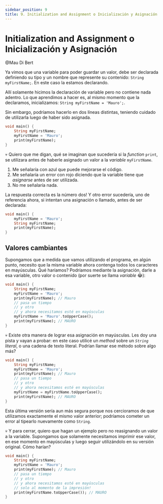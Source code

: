 ```yaml
---
sidebar_position: 9
title: 9. Initialization and Assignment o Inicialización y Asignación
---
```


# Initialization and Assignment o Inicialización y Asignación

@Mau Di Bert

Ya vimos que una variable para poder guardar un valor, debe ser declarada definiendo su tipo y un nombre que represente su contenido: `String myFirstName;`. En este caso la estamos declarando.

Allí solamente hicimos la declaración de variable pero no contiene nada adentro. Lo que aprendimos a hacer es, al mismo momento que la declaramos, inicializamos: `String myFirstName = 'Mauro';`.

Sin embargo, podríamos hacerlo en dos líneas distintas, teniendo cuidado de utilizarla luego de haber sido asignada.

```dart
void main() {
    String myFirstName;
    myFirstName = 'Mauro';
    print(myFirstName);
}
```

💀 Quiero que me digan, qué se imaginan que sucedería si la _function_ `print`, se utilizara antes de haberle asignado un valor a la _variable_ `myFirstName`.

1. Me señalaría con azul que puede mejorarse el código.
2. Me señalaría un error con rojo diciendo que la variable tiene que _asignarse_ antes de ser utilizada.
3. No me señalaría nada.

La respuesta correcta es la número dos! Y otro error sucedería, uno de referencia ahora, si intentan una asignación o llamado, antes de ser declarada:

```dart
void main() {
    myFirstName = 'Mauro';
    String myFirstName;
    print(myFirstName);
}
```

## Valores cambiantes

Supongamos que a medida que vamos utilizando el programa, en algún punto, necesito que la misma variable ahora contenga todos los caracteres en mayúsculas. Qué haríamos? Podríamos mediante la asignación, darle a esa variable, otro valor o contenido (por suerte se llama _variable_ 😂):

```dart
void main() {
    String myFirstName;
    myFirstName = 'Mauro';
    print(myFirstName); // Mauro
    // pasa un tiempo
    // y otro
    // y ahora necesitamos esté en mayúsculas
    myFirstName = 'Mauro'.toUpperCase();
    print(myFirstName); // MAURO
}
```

💀 Existe otra manera de lograr esa asignación en mayúsculas. Les doy una pista y vayan a probar: en este caso utilicé un _method_ sobre un _`String` literal_, o una cadena de texto literal. Podrían llamar ese método sobre algo más?

```dart
void main() {
    String myFirstName;
    myFirstName = 'Mauro';
    print(myFirstName); // Mauro
    // pasa un tiempo
    // y otro
    // y ahora necesitamos esté en mayúsculas
    myFirstName = myFirstName.toUpperCase();
    print(myFirstName); // MAURO
}
```

Esta última versión sería aun más segura porque nos cercioramos de que utilizamos exactamente el mismo valor anterior; podríamos cometer un error al tipearlo nuevamente como `String`.

💀 Y para cerrar, quiero que hagan un ejemplo pero no reasignando un valor a la variable. Supongamos que solamente necesitamos imprimir ese valor, en ese momento en mayúsculas y luego seguir utilizándolo en su versión original. Cómo harían?

```dart
void main() {
    String myFirstName;
    myFirstName = 'Mauro';
    print(myFirstName); // Mauro
    // pasa un tiempo
    // y otro
    // y ahora necesitamos esté en mayúsculas
    // solo al momento de la impresión!
    print(myFirstName.toUpperCase()); // MAURO
}
```
